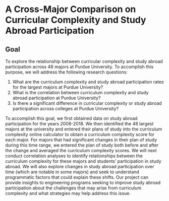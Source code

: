 # A Cross-Major Comparison on Curricular Complexity and Study Abroad Participation

## Goal
To explore the relationship between curricular complexity and study abroad participation across 48 majors at Purdue University. To accomplish this purpose, we will address the following research questions:
1. What are the curriculum complexity and study abroad participation rates for the largest majors at Purdue University?
2. What is the correlation between curriculum complexity and study abroad participation at Purdue University?
3. Is there a significant difference in curricular complexity or study abroad participation across colleges at Purdue University?

To accomplish this goal, we first obtained data on study abroad participation for the years 2008-2018. We then identified the 48 largest majors at the university and entered their plans of study into the curriculum complexity online calculator to obtain a curriculum complexity score for each major. For majors that had significant changes in their plan of study during this time range, we entered the plan of study both before and after the change and averaged the curriculum complexity scores. We will next conduct correlation analyses to identify relationships between the curriculum complexity for these majors and students’ participation in study abroad. We will also explore changes in study abroad participation over time (which are notable in some majors) and seek to understand programmatic factors that could explain these shifts. Our project can provide insights to engineering programs seeking to improve study abroad participation about the challenges that may arise from curriculum complexity and what strategies may help address this issue.
